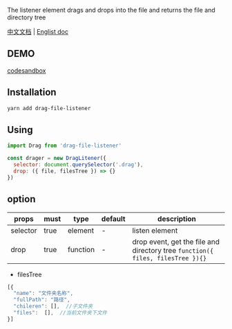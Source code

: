 The listener element drags and drops into the file and returns the file and directory tree

[中文文档](https://github.com/JakeLaoyu/drag-file-listener/blob/master/README.zh-CN.md) | [Englist doc](https://github.com/JakeLaoyu/drag-file-listener/blob/master/README.md)

## DEMO

[codesandbox](https://codesandbox.io/s/drag-file-listener-demo-vlu55)

## Installation

```sh
yarn add drag-file-listener
```

## Using

```js
import Drag from 'drag-file-listener'

const drager = new DragLitener({
  selector: document.querySelector('.drag'),
  drop: ({ file, filesTree }) => {}
})
```

## option

| props    | must | type     | default | description                                                                    |
| -------- | ---- | -------- | ------- | ------------------------------------------------------------------------------ |
| selector | true | element  | -       | listen element                                                                 |
| drop     | true | function | -       | drop event, get the file and directory tree `function({ files, filesTree }){}` |

* filesTree

```js
[{
  "name": "文件夹名称",
  "fullPath": "路径",
  "chileren": [],  //子文件夹
  "files":  [],  //当前文件夹下文件
}]
```